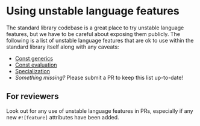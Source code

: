# Using unstable language features

The standard library codebase is a great place to try unstable language features, but we have to be careful about exposing them publicly. The following is a list of unstable language features that are ok to use within the standard library itself along with any caveats:

- [Const generics](./const-generics.md)
- [Const evaluation](./const-evaluation.md)
- [Specialization](./specialization.md)
- _Something missing?_ Please submit a PR to keep this list up-to-date!

## For reviewers

Look out for any use of unstable language features in PRs, especially if any new `#![feature]` attributes have been added.
